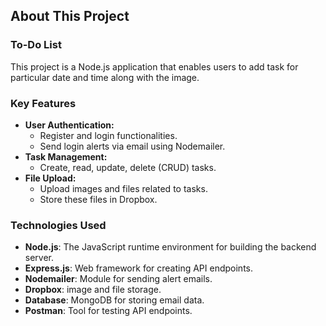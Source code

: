 ## About This Project

### To-Do List 

This project is a Node.js application that enables users to add task for particular date and time along with the image.

### Key Features

- **User Authentication:**
   - Register and login functionalities.
   - Send login alerts via email using Nodemailer.
- **Task Management:**
   - Create, read, update, delete (CRUD) tasks.
- **File Upload:**
   - Upload images and files related to tasks.
   - Store these files in Dropbox.

### Technologies Used

- **Node.js**: The JavaScript runtime environment for building the backend server.
- **Express.js**: Web framework for creating API endpoints.
- **Nodemailer**: Module for sending alert emails.
- **Dropbox**: image and file storage.
- **Database**: MongoDB for storing email data.
- **Postman**: Tool for testing API endpoints.


